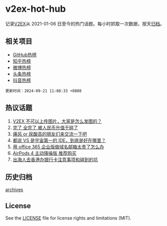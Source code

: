 # v2ex-hot-hub

 记录[V2EX](https://www.v2ex.com/)从 2021-01-06 日至今的热门话题。每小时抓取一次数据，按天[归档](archives)。
 
 ## 相关项目

- [GitHub热榜](https://github.com/it985/github-hot-hub)
- [知乎热榜](https://github.com/it985/zhihu-hot-hub)
- [微博热榜](https://github.com/it985/weibo-hot-hub)
- [头条热榜](https://github.com/it985/toutiao-hot-hub)
- [抖音热榜](https://github.com/it985/douyin-hot-hub)


 `更新时间：2024-09-21 11:08:33 +0800`

## 热议话题

1. [V2EX 不可以上传图片，大家是怎么发图的？](https://www.v2ex.com/t/1074387)
1. [完了 全完了 被人民币升值干碎了](https://www.v2ex.com/t/1074390)
1. [痛风 or 尿酸高的朋友们来交流一下吧](https://www.v2ex.com/t/1074317)
1. [都说 VS 是宇宙第一的 IDE，到底是好在哪里？](https://www.v2ex.com/t/1074382)
1. [用 office 365 企业版做域名邮箱太贵了怎么办](https://www.v2ex.com/t/1074314)
1. [AirPods 4 主动降噪版 推荐购买](https://www.v2ex.com/t/1074321)
1. [出海人去香港办银行卡注意事项和碰到的坑](https://www.v2ex.com/t/1074406)

## 历史归档

[archives](archives)

## License

See the [LICENSE](LICENSE) file for license rights and limitations (MIT).
